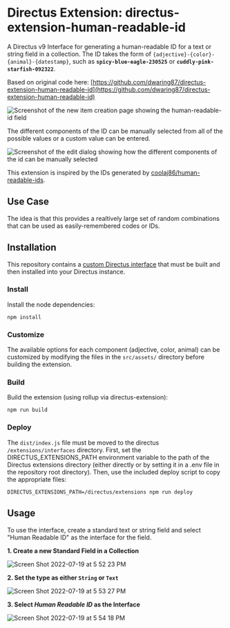 Directus Extension: directus-extension-human-readable-id
====

A Directus v9 Interface for generating a human-readable ID for a text or string field in a collection.
The ID takes the form of `{adjective}-{color}-{animal}-{datestamp}`, such as **`spicy-blue-eagle-230525`** or **`cuddly-pink-starfish-092322`**.

Based on original code here: [https://github.com/dwaring87/directus-extension-human-readable-id](https://github.com/dwaring87/directus-extension-human-readable-id)

![Screenshot of the new item creation page showing the human-readable-id field](https://user-images.githubusercontent.com/7526014/183149483-a77b5f48-a574-485e-8f77-3f917dad21ce.png)

The different components of the ID can be manually selected from all of the possible values or a custom value can be entered.

![Screenshot of the edit dialog showing how the different components of the id can be manually selected](https://user-images.githubusercontent.com/7526014/183149834-14643ba5-63c1-4a3f-b962-ed4f24947433.png)

This extension is inspired by the IDs generated by [coolaj86/human-readable-ids](https://git.coolaj86.com/coolaj86/human-readable-ids.js).


## Use Case

The idea is that this provides a realtively large set of random combinations that can be used as easily-remembered codes or IDs.

## Installation

This repository contains a [custom Directus interface](https://docs.directus.io/extensions/interfaces/) that must be built and 
then installed into your Directus instance.

### Install

Install the node dependencies:

```
npm install
```

### Customize

The available options for each component (adjective, color, animal) can be customized by modifying the files in the `src/assets/` directory before building the extension.

### Build

Build the extension (using rollup via directus-extension):

```
npm run build
```

### Deploy

The `dist/index.js` file must be moved to the directus `/extensions/interfaces` directory.  First, set the DIRECTUS_EXTENSIONS_PATH environment 
variable to the path of the Directus extensions directory (either directly or by setting it in a .env file in the repository root directory). 
Then, use the included deploy script to copy the appropriate files:

```
DIRECTUS_EXTENSIONS_PATH=/directus/extensions npm run deploy
```

## Usage

To use the interface, create a standard text or string field and select "Human Readable ID" as the interface for the field.

**1. Create a new Standard Field in a Collection**

![Screen Shot 2022-07-19 at 5 52 23 PM](https://user-images.githubusercontent.com/7526014/179855475-14a0c0c4-a0db-45f9-9a8e-0e2aada733f8.png)


**2. Set the type as either `String` or `Text`**

![Screen Shot 2022-07-19 at 5 53 27 PM](https://user-images.githubusercontent.com/7526014/179855494-54b79b19-2c7a-4939-a47e-0880288699a0.png)


**3. Select _Human Readable ID_ as the Interface**

![Screen Shot 2022-07-19 at 5 54 18 PM](https://user-images.githubusercontent.com/7526014/179855521-a64a5034-7c97-465d-9480-08ddc735e666.png)


